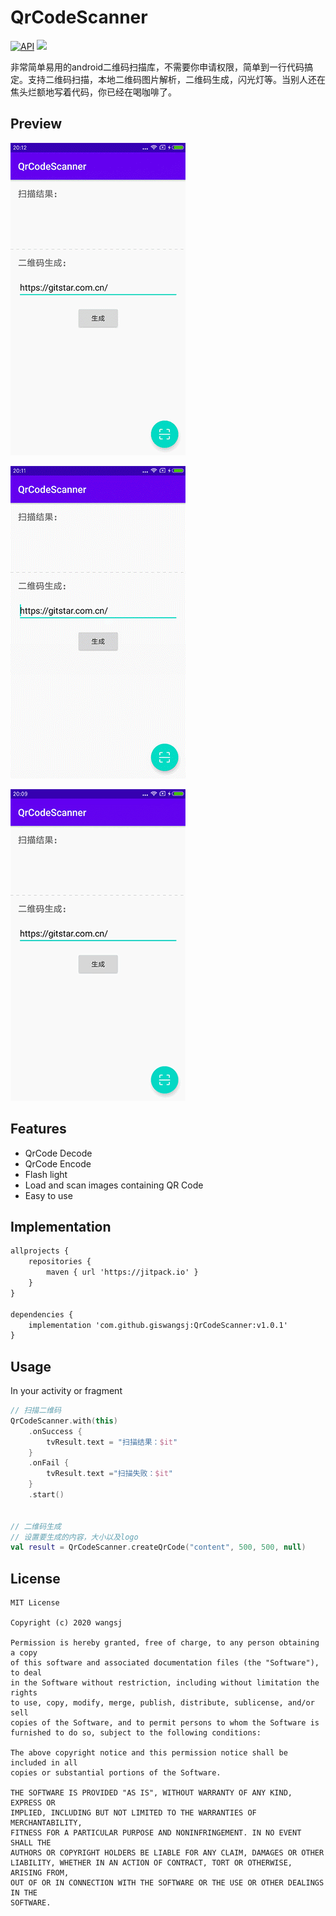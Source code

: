 # QrCodeScanner

[![API](https://img.shields.io/badge/API-21%2B-brightgreen.svg?style=flat)](https://android-arsenal.com/api?level=21) [![](https://jitpack.io/v/giswangsj/QrCodeScanner.svg)](https://jitpack.io/#giswangsj/QrCodeScanner)

非常简单易用的android二维码扫描库，不需要你申请权限，简单到一行代码搞定。支持二维码扫描，本地二维码图片解析，二维码生成，闪光灯等。当别人还在焦头烂额地写着代码，你已经在喝咖啡了。

## **Preview**

![二维码扫描](img/scan.gif)

![本地图片](img/localimage.gif)

![本地图片](img/generate.gif)

## Features

-  QrCode Decode
-  QrCode Encode
-  Flash light
-  Load and scan images containing QR Code
-  Easy to use

Implementation
----


```xml
allprojects {
    repositories {
        maven { url 'https://jitpack.io' }
    }
}

dependencies {
	implementation 'com.github.giswangsj:QrCodeScanner:v1.0.1'
}
```

Usage
----

In your activity or fragment

```kotlin
// 扫描二维码
QrCodeScanner.with(this)
    .onSuccess {
    	tvResult.text = "扫描结果：$it"
    }
    .onFail {
    	tvResult.text ="扫描失败：$it"
    }
    .start()


// 二维码生成
// 设置要生成的内容，大小以及logo
val result = QrCodeScanner.createQrCode("content", 500, 500, null)
```

## License

```
MIT License

Copyright (c) 2020 wangsj

Permission is hereby granted, free of charge, to any person obtaining a copy
of this software and associated documentation files (the "Software"), to deal
in the Software without restriction, including without limitation the rights
to use, copy, modify, merge, publish, distribute, sublicense, and/or sell
copies of the Software, and to permit persons to whom the Software is
furnished to do so, subject to the following conditions:

The above copyright notice and this permission notice shall be included in all
copies or substantial portions of the Software.

THE SOFTWARE IS PROVIDED "AS IS", WITHOUT WARRANTY OF ANY KIND, EXPRESS OR
IMPLIED, INCLUDING BUT NOT LIMITED TO THE WARRANTIES OF MERCHANTABILITY,
FITNESS FOR A PARTICULAR PURPOSE AND NONINFRINGEMENT. IN NO EVENT SHALL THE
AUTHORS OR COPYRIGHT HOLDERS BE LIABLE FOR ANY CLAIM, DAMAGES OR OTHER
LIABILITY, WHETHER IN AN ACTION OF CONTRACT, TORT OR OTHERWISE, ARISING FROM,
OUT OF OR IN CONNECTION WITH THE SOFTWARE OR THE USE OR OTHER DEALINGS IN THE
SOFTWARE.
```

